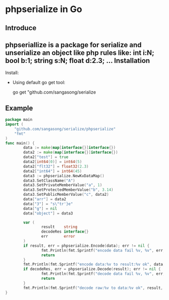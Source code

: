 phpserialize in Go
===================


Introduce
------------
phpseriallize is a package for serialize and unserialize an object like php
rules like:
	int  	i:N;
	bool  	b:1;
	string 	s:N;
	float  	d:2.3;
	...
Installation
------------

Install:

- Using default go get tool:

    go get "github.com/sangasong/serialize
    
Example
------------
```Go
package main
import (
    "github.com/sangasong/serialize/phpserialize"
    "fmt"
)
func main() {
        data := make(map[interface{}]interface{})
        data2 := make(map[interface{}]interface{})
        data2["test"] = true
        data2[int64(0)] = int64(5)
        data2["flt32"] = float32(2.3)
        data2["int64"] = int64(45)
        data3 := phpserialize.NewKvDataMap()
        data3.SetClassName("A")
        data3.SetPrivateMemberValue("a", 1)
        data3.SetProtectedMemberValue("b", 3.14)
        data3.SetPublicMemberValue("c", data2)
        data["arr"] = data2
        data["3"] = "s\"tr'}e"
        data["g"] = nil
        data["object"] = data3

        var (
                result    string
                decodeRes interface{}
                err       error
        )
        if result, err = phpserialize.Encode(data); err != nil {
                fmt.Println(fmt.Sprintf("encode data fail %v, %v", err, data))
                return
        }
        fmt.Println(fmt.Sprintf("encode data:%v to result:%v ok", data, result))
        if decodeRes, err = phpserialize.Decode(result); err != nil {
                fmt.Println(fmt.Sprintf("decode data fail %v, %v", err, result))
                return
        }
        fmt.Println(fmt.Sprintf("decode raw:%v to data:%v ok", result, decodeRes))
}

```

